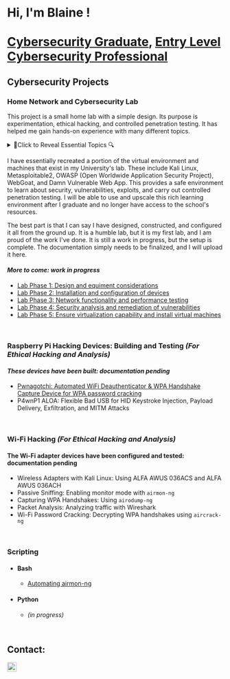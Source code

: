 # Hi, I'm Blaine ! <br/><br/><a href="https://github.com/bgtestpage">Cybersecurity Graduate</a>, <a href="https://www.linkedin.com/in/blaine-geiger-999b81329/">Entry Level Cybersecurity Professional</a>

## Cybersecurity Projects 

### Home Network and Cybersecurity Lab
This project is a small home lab with a simple design. Its purpose is experimentation, ethical hacking, and controlled penetration testing. It has helped me gain hands-on experience with many different topics.
<details>
<summary>🔎Click to Reveal Essential Topics 🔍</summary>
  
- Integrating new equipment into an existing network
- Device configuration
- Subnetting
- VLANs
- Firewall rules
- IP assignments
- DHCP
- DNS
- Virtualization
- Vulnerability scanning
- Host/network hardening
- Penetration Testing

</details>

I have essentially recreated a portion of the virtual environment and machines that exist in my University's lab. These include Kali
Linux, Metasploitable2, OWASP (Open Worldwide Application Security Project), WebGoat, and Damn Vulnerable Web App. This provides a 
safe environment to learn about security, vulnerabilities, exploits, and carry out controlled penetration testing. 
I will be able to use and upscale this rich learning environment after I graduate and no longer have access to the school's resources. 

The best part is that I can say I have designed, constructed, and configured it all from the ground up. It is a humble lab, but it is my first lab, 
and I am proud of the work I've done. It is still a work in progress, but the setup is complete. The documentation
simply needs to be finalized, and I will upload it here.</p>

 #### *More to come: work in progress*
  - [Lab Phase 1: Design and equiment considerations](https://github.com/blaine-geiger/Lab-Phase-1)
  - [Lab Phase 2: Installation and configuration of devices](https://github.com/blaine-geiger/Lab-Phase-2)
  - [Lab Phase 3: Network functionality and performance testing](https://github.com/blaine-geiger/Lab-Phase-3)
  - [Lab Phase 4: Security analysis and remediation of vulnerabilities](https://github.com/blaine-geiger/Lab-Phase-4)
  - [Lab Phase 5: Ensure virtualization capability and install virtual machines](https://github.com/blaine-geiger/Lab-Phase-5)

&nbsp;
    
### Raspberry Pi Hacking Devices: Building and Testing<i> (For Ethical Hacking and Analysis)</i>
  #### *These devices have been built: documentation pending*
  - [Pwnagotchi: Automated WiFi Deauthenticator & WPA Handshake Capture Device for WPA password cracking](https://github.com/blaine-geiger/Pwnagotchi)
  - P4wnP1 ALOA: Flexible Bad USB for HID Keystroke Injection, Payload Delivery, Exfiltration, and MITM Attacks

&nbsp;

### Wi-Fi Hacking<i> (For Ethical Hacking and Analysis)</i>
  #### The Wi-Fi adapter devices have been configured and tested: documentation pending
- Wireless Adapters with Kali Linux: Using ALFA AWUS 036ACS and ALFA AWUS 036ACH
- Passive Sniffing: Enabling monitor mode with `airmon-ng`
- Capturing WPA Handshakes: Using `airodump-ng`
- Packet Analysis: Analyzing traffic with Wireshark
- Wi-Fi Password Cracking: Decrypting WPA handshakes using `aircrack-ng`

&nbsp;

### Scripting
- #### Bash
  - [Automating airmon-ng](https://github.com/blaine-geiger/automate-airmon)

- #### Python
  - *(in progress)*
 
&nbsp;
&nbsp;

<h2>Contact:</h2>
<a href="https://www.linkedin.com/in/blaine-geiger-999b81329/" target="_blank">
    <img align="left" alt="BG | LinkedIn" width="22px" src="https://cdn.jsdelivr.net/npm/simple-icons@v3/icons/linkedin.svg" />
</a>




<!--
**bgtestpage/bgtestpage** is a ✨ _special_ ✨ repository because its `README.md` (this file) appears on your GitHub profile.
You can click the Preview link to take a look at your changes.
Here are some ideas to get you started:

- 🔭 I’m currently working on ...
- 🌱 I’m currently learning ...
- 👯 I’m looking to collaborate on ...
- 🤔 I’m looking for help with ...
- 💬 Ask me about ...
- 📫 How to reach me: ...
- 😄 Pronouns: ...
- ⚡ Fun fact: ...
-->


